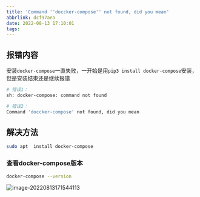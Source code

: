 ```yaml
---
title: 'Command ''doccker-compose'' not found, did you mean'
abbrlink: dcf97aea
date: 2022-08-13 17:10:01
tags:
---
```


## 报错内容

安装`docker-compose`一直失败，一开始是用`pip3 install docker-compose`安装，但是安装结束还是继续报错

```bash
# 错误1：
sh: docker-compose: command not found
```

```bash
# 错误2：
Command 'doccker-compose' not found, did you mean
```

## 解决方法

```bash
sudo apt  install docker-compose
```

### 查看docker-compose版本

```bash
docker-compose --version
```

![image-20220813171544113](http://hikki.test.upcdn.net/image-20220813171544113.png)
